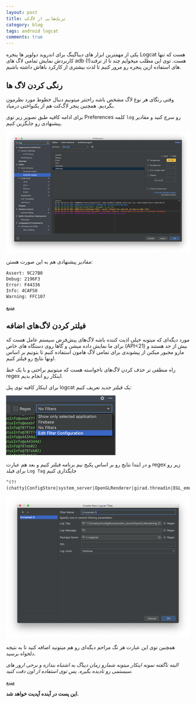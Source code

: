 ```yaml
---
layout: post
title: تریک‌هایی از لاگ‌کت
category: blog
tags: android logcat
comments: true
---
```

یکی از مهمترین ابزار های دیباگینگ برای اندروید دولوپر ها پنجره Logcat هست که تنها کاربردش نمایش تمامی لاگ های adb هست.
توی این مطلب میخوایم چند تا از ترفند(!) های استفاده ازین پنجره رو مرور کنیم تا لذت بیشتری از کارکرد باهاش داشته باشیم.

## رنگی کردن لاگ ها
وقتی رنگای هر نوع لاگ مشخص باشه راحتتر میتونیم دنبال خطوط مورد نظرمون بگردیم. همچنین پنجر لاگ‌کت هم از یکنواختی درمیاد.

برای ادامه کافیه طبق تصویر زیر توی Preferences کلمه `log` رو سرچ کنید و مقادیر پیشنهادی رو جایگزین کنیم.

![Android Studio Preferences](/assets/posts/preferences-color-scheme.png)

مقادیر پیشنهادی هم به این صورت هستن:
```
Assert: 9C27B0
Debug: 2196F3
Error: F44336
Info: 4CAF50
Warning: FFC107
```
[منبع](https://stackoverflow.com/a/39993868/2389923)


## فیلتر کردن لاگ‌های اضافه
مورد دیگه‌ای که میتونه خیلی اذیت کننده باشه لاگ‌های پیش‌فرض سیستم عامل هست که برای ما نمایش داده میشن و گاها روی دستگاه های خاص (API<21) بیش از حد هستند و مارو مجبور میکنن از پیشوندی برای تمامی لاگ هامون استفاده کنیم تا بتونیم بر اساس اونها نتایج رو فیلتر کنیم.

راه منطقی تر حذف کردن لاگ‌های ناخواسته هست که میتونیم براحتی و با یک خط regex اینکار رو انجام بدیم.

برای اینکار کافیه توی پنل logcat یک فیلتر جدید تعریف کنیم:

![Logcat Filters](/assets/posts/logcat-filters.png)

و در ابتدا نتایج رو بر اساس پکیج نیم برنامه فیلتر کنیم و بعد هم عبارت regex زیر رو برای فیلد `Log Tag` جایگذاری کنیم
```
^(?!(chatty|ConfigStore|system_server|OpenGLRenderer|girad.threadin|EGL_emulation))
```
![Logcat Filters](/assets/posts/logcat-new-filter.png)

همچنین توی این عبارت هر تگ مزاحم دیگه‌ای رو هم میتونید اضافه کنید تا به نتیجه دلخواه برسید.

_البته ناگفته نمونه اینکار میتونه شمارو زمان دیباگ به اشتباه بندازه و برخی ارور های سیستمی رو نادیده بگیره. پس توی استفاده از اون دقت کنید._

[منبع](https://stackoverflow.com/a/14609392/2389923)


**این پست در آینده آپدیت خواهد شد.**